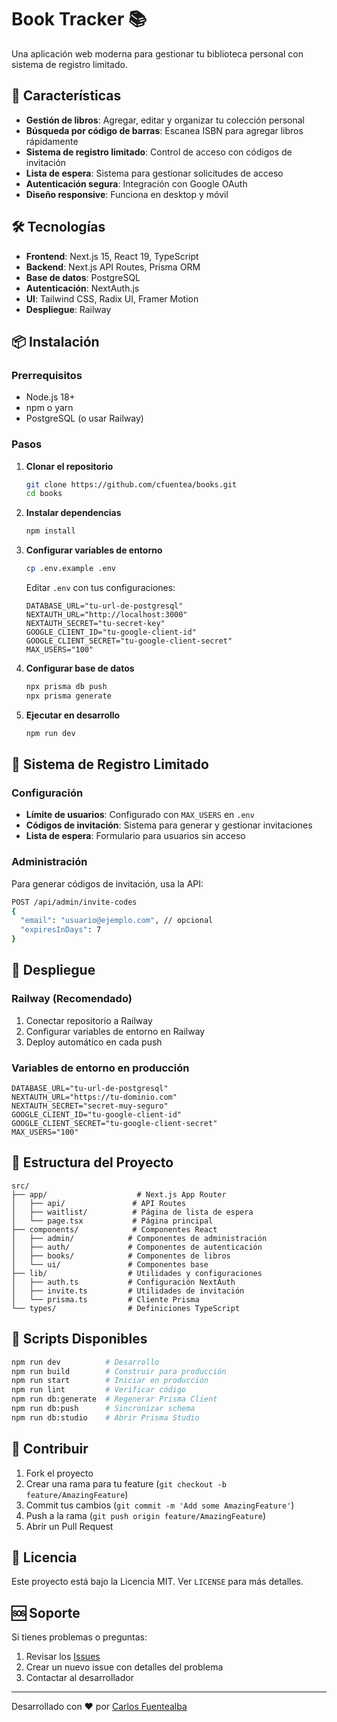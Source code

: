 # Book Tracker 📚

Una aplicación web moderna para gestionar tu biblioteca personal con sistema de registro limitado.

## 🚀 Características

- **Gestión de libros**: Agregar, editar y organizar tu colección personal
- **Búsqueda por código de barras**: Escanea ISBN para agregar libros rápidamente
- **Sistema de registro limitado**: Control de acceso con códigos de invitación
- **Lista de espera**: Sistema para gestionar solicitudes de acceso
- **Autenticación segura**: Integración con Google OAuth
- **Diseño responsive**: Funciona en desktop y móvil

## 🛠️ Tecnologías

- **Frontend**: Next.js 15, React 19, TypeScript
- **Backend**: Next.js API Routes, Prisma ORM
- **Base de datos**: PostgreSQL
- **Autenticación**: NextAuth.js
- **UI**: Tailwind CSS, Radix UI, Framer Motion
- **Despliegue**: Railway

## 📦 Instalación

### Prerrequisitos

- Node.js 18+ 
- npm o yarn
- PostgreSQL (o usar Railway)

### Pasos

1. **Clonar el repositorio**
   ```bash
   git clone https://github.com/cfuentea/books.git
   cd books
   ```

2. **Instalar dependencias**
   ```bash
   npm install
   ```

3. **Configurar variables de entorno**
   ```bash
   cp .env.example .env
   ```
   
   Editar `.env` con tus configuraciones:
   ```env
   DATABASE_URL="tu-url-de-postgresql"
   NEXTAUTH_URL="http://localhost:3000"
   NEXTAUTH_SECRET="tu-secret-key"
   GOOGLE_CLIENT_ID="tu-google-client-id"
   GOOGLE_CLIENT_SECRET="tu-google-client-secret"
   MAX_USERS="100"
   ```

4. **Configurar base de datos**
   ```bash
   npx prisma db push
   npx prisma generate
   ```

5. **Ejecutar en desarrollo**
   ```bash
   npm run dev
   ```

## 🔐 Sistema de Registro Limitado

### Configuración

- **Límite de usuarios**: Configurado con `MAX_USERS` en `.env`
- **Códigos de invitación**: Sistema para generar y gestionar invitaciones
- **Lista de espera**: Formulario para usuarios sin acceso

### Administración

Para generar códigos de invitación, usa la API:
```bash
POST /api/admin/invite-codes
{
  "email": "usuario@ejemplo.com", // opcional
  "expiresInDays": 7
}
```

## 🚀 Despliegue

### Railway (Recomendado)

1. Conectar repositorio a Railway
2. Configurar variables de entorno en Railway
3. Deploy automático en cada push

### Variables de entorno en producción

```env
DATABASE_URL="tu-url-de-postgresql"
NEXTAUTH_URL="https://tu-dominio.com"
NEXTAUTH_SECRET="secret-muy-seguro"
GOOGLE_CLIENT_ID="tu-google-client-id"
GOOGLE_CLIENT_SECRET="tu-google-client-secret"
MAX_USERS="100"
```

## 📁 Estructura del Proyecto

```
src/
├── app/                    # Next.js App Router
│   ├── api/               # API Routes
│   ├── waitlist/          # Página de lista de espera
│   └── page.tsx           # Página principal
├── components/            # Componentes React
│   ├── admin/            # Componentes de administración
│   ├── auth/             # Componentes de autenticación
│   ├── books/            # Componentes de libros
│   └── ui/               # Componentes base
├── lib/                  # Utilidades y configuraciones
│   ├── auth.ts           # Configuración NextAuth
│   ├── invite.ts         # Utilidades de invitación
│   └── prisma.ts         # Cliente Prisma
└── types/                # Definiciones TypeScript
```

## 🔧 Scripts Disponibles

```bash
npm run dev          # Desarrollo
npm run build        # Construir para producción
npm run start        # Iniciar en producción
npm run lint         # Verificar código
npm run db:generate  # Regenerar Prisma Client
npm run db:push      # Sincronizar schema
npm run db:studio    # Abrir Prisma Studio
```

## 🤝 Contribuir

1. Fork el proyecto
2. Crear una rama para tu feature (`git checkout -b feature/AmazingFeature`)
3. Commit tus cambios (`git commit -m 'Add some AmazingFeature'`)
4. Push a la rama (`git push origin feature/AmazingFeature`)
5. Abrir un Pull Request

## 📄 Licencia

Este proyecto está bajo la Licencia MIT. Ver `LICENSE` para más detalles.

## 🆘 Soporte

Si tienes problemas o preguntas:

1. Revisar los [Issues](https://github.com/cfuentea/books/issues)
2. Crear un nuevo issue con detalles del problema
3. Contactar al desarrollador

---

Desarrollado con ❤️ por [Carlos Fuentealba](https://github.com/cfuentea)

